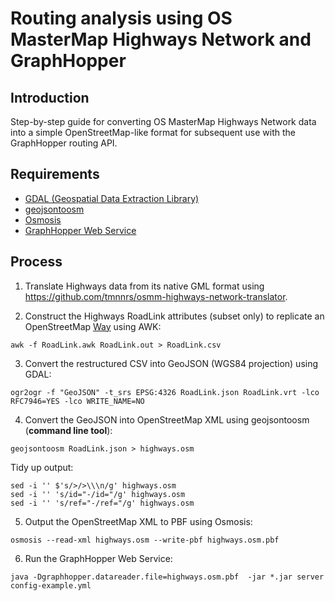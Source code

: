 # Routing analysis using OS MasterMap Highways Network and GraphHopper

## Introduction

Step-by-step guide for converting OS MasterMap Highways Network data into a simple OpenStreetMap-like format for subsequent use with the GraphHopper routing API. 

## Requirements

- [GDAL (Geospatial Data Extraction Library)](https://gdal.org/)
- [geojsontoosm](https://www.npmjs.com/package/geojsontoosm)
- [Osmosis](https://wiki.openstreetmap.org/wiki/Osmosis)
- [GraphHopper Web Service](https://github.com/graphhopper/graphhopper/blob/master/docs/web/quickstart.md)

## Process

1. Translate Highways data from its native GML format using https://github.com/tmnnrs/osmm-highways-network-translator.

2. Construct the Highways RoadLink attributes (subset only) to replicate an OpenStreetMap [Way](https://wiki.openstreetmap.org/wiki/Way) using AWK:

```
awk -f RoadLink.awk RoadLink.out > RoadLink.csv
```

3. Convert the restructured CSV into GeoJSON (WGS84 projection) using GDAL:

```
ogr2ogr -f "GeoJSON" -t_srs EPSG:4326 RoadLink.json RoadLink.vrt -lco RFC7946=YES -lco WRITE_NAME=NO
```

4. Convert the GeoJSON into OpenStreetMap XML using geojsontoosm (**command line tool**):

```
geojsontoosm RoadLink.json > highways.osm
```

Tidy up output:

```
sed -i '' $'s/>/>\\\n/g' highways.osm
sed -i '' 's/id="-/id="/g' highways.osm
sed -i '' 's/ref="-/ref="/g' highways.osm
```

5. Output the OpenStreetMap XML to PBF using Osmosis:

```
osmosis --read-xml highways.osm --write-pbf highways.osm.pbf
```

6. Run the GraphHopper Web Service:

```
java -Dgraphhopper.datareader.file=highways.osm.pbf  -jar *.jar server config-example.yml
```

